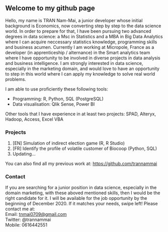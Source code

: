 ## Welcome to my github page

Hello, my name is TRAN Nam-Mai, a junior developer whose initial background is Economics, now converting step by step to the data science world. In order to prepare for that, I have been pursuing two advanced degrees in data science: a Msc in Statistics and a MBA in Big Data Analytics where I can acquire neccessary statistics knowledge, programming skills and business acumen. Currently I am working at Micropole, France as a developer (in apprenticeship / alternance) in the Smart analytics team where I have opportunity to be involved in diverse projects in data analysis and business intelligence. I am strongly interested in data science, especially in the marketing domain, and would love to have an opportunity to step in this world where I can apply my knowledge to solve real world problems.

I am able to use proficiently these following tools:

- Programming: R, Python, SQL (PostgreSQL)
- Data visualisation: Qlik Sense, Power BI

Other tools that I have experience in at least two projects: SPAD, Alteryx, Hadoop, Access, Excel VBA

### Projects
1. [EN] Simulation of indirect election game (R, R Studio)
2. [FR] Identify the profile of volatile customer of Biocoop (Python, SQL)
3. Updating...

You can also find all my previous work at: https://github.com/trannammai

### Contact

If you are searching for a junior position in data science, especially in the domain marketing, with these aboved mentioned skills, then I would be the right candidate for it. I will be available for the job opportunity by the beginning of December 2020. If it matches your needs, swipe left! Please contact me at: <br/>
Email: tnmai0709@gmail.com <br/>
Twitter: @trannammai<br/>
Mobile: 0616442551<br/>




